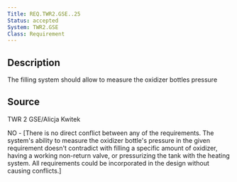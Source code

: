 ```yaml
---
Title: REQ.TWR2.GSE..25
Status: accepted
System: TWR2.GSE
Class: Requirement
---
```


## Description

The filling system should allow to measure the oxidizer bottles pressure

## Source

TWR 2 GSE/Alicja Kwitek


NO - [There is no direct conflict between any of the requirements. The system's ability to measure the oxidizer bottle's pressure in the given requirement doesn't contradict with filling a specific amount of oxidizer, having a working non-return valve, or pressurizing the tank with the heating system. All requirements could be incorporated in the design without causing conflicts.]